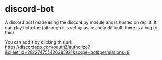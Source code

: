 # discord-bot
A discord bot I made using the discord.py module and is hosted on repl.it.
It can play tictactoe (although it is set up as insanely difficult; there is a bug to this)

You can add it by clicking this url: https://discordapp.com/oauth2/authorize?&client_id=282274755426385921&scope=bot&permissions=8
